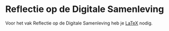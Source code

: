# Reflectie op de Digitale Samenleving

Voor het vak Reflectie op de Digitale Samenleving heb je [LaTeX](../../../software/latex.md) nodig.

